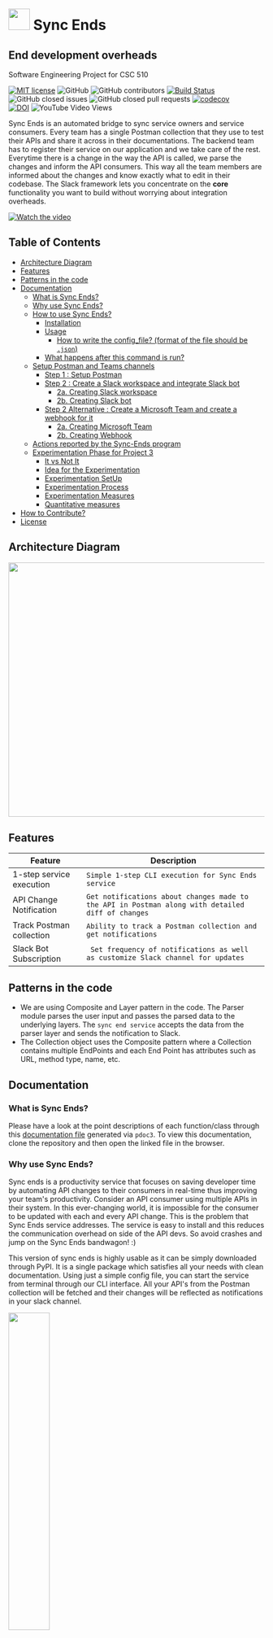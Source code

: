 # <img src="https://github.com/jaymodi98/Sync-Ends/blob/master/images/bot.png" height="42" width="42"/> Sync Ends

## End development overheads

Software Engineering Project for CSC 510

[![MIT license](https://img.shields.io/badge/License-MIT-blue.svg)](https://lbesson.mit-license.org/)
![GitHub](https://img.shields.io/badge/language-python-blue.svg)
![GitHub contributors](https://img.shields.io/github/contributors/jaymodi98/Sync-Ends)
[![Build Status](https://travis-ci.com/jaymodi98/Sync-Ends.svg?branch=master)](https://travis-ci.com/jaymodi98/Sync-Ends)
<br>
![GitHub closed issues](https://img.shields.io/github/issues-closed-raw/jaymodi98/Sync-Ends)
![GitHub closed pull requests](https://img.shields.io/github/issues-pr-closed/jaymodi98/Sync-Ends)
[![codecov](https://codecov.io/gh/jaymodi98/Sync-Ends/branch/master/graph/badge.svg?token=DP2AWTXOXL)](undefined)<br>
[![DOI](https://zenodo.org/badge/300105279.svg)](https://zenodo.org/badge/latestdoi/300105279)
![YouTube Video Views](https://img.shields.io/youtube/views/1Pd3Enj13m8?style=social)

Sync Ends is an automated bridge to sync service owners and service consumers. Every team has a single Postman collection that they use to test their APIs and share it across in their documentations. The backend team has to register their service on our application and we take care of the rest. Everytime there is a change in the way the API is called, we parse the changes and inform the API consumers. This way all the team members are informed about the changes and know exactly what to edit in their codebase. The Slack framework lets you concentrate on the **core** functionality you want to build without worrying about integration overheads.

[![Watch the video](https://github.com/jaymodi98/Sync-Ends/blob/master/images/screenshotpromo.png)](https://www.youtube.com/watch?v=1Pd3Enj13m8)

## Table of Contents
  * [Architecture Diagram](#architecture-diagram)
  * [Features](#features)
  * [Patterns in the code](#patterns-in-the-code)
  * [Documentation](#documentation)
    + [What is Sync Ends?](#what-is-sync-ends)
    + [Why use Sync Ends?](#why-use-sync-ends)
    + [How to use Sync Ends?](#how-to-use-sync-ends)
      - [Installation](#installation)
      - [Usage](#usage)
        * [How to write the config_file? (format of the file should be `.json`)](#how-to-write-the-config_file-format-of-the-file-should-be-json)
      - [What happens after this command is run?](#what-happens-after-this-command-is-run)
    + [Setup Postman and Teams channels](#setup-postman-and-teams-channels)
      - [Step 1 : Setup Postman](#step-1--setup-postman)
      - [Step 2 : Create a Slack workspace and integrate Slack bot](#step-2--create-a-slack-workspace-and-integrate-slack-bot)
        * [2a. Creating Slack workspace](#2a-creating-slack-workspace)
        * [2b. Creating Slack bot](#2b-creating-slack-bot)
      - [Step 2 Alternative : Create a Microsoft Team and create a webhook for it](#step-2-alternate--create-a-microsoft-team-and-create-a-webhook-for-it)
        * [2a. Creating Microsoft Team](#2a-creating-microsoft-team)
        * [2b. Creating Webhook](#2b-creating-webhook)
    + [Actions reported by the Sync-Ends program](#actions-reported-by-the-sync-ends-program)
    + [Experimentation Phase for Project 3](#experimentation-phase-for-project-3)
      - [It vs Not It](#it-vs-not-it)
      - [Idea for the Experimentation](#idea-for-the-experimentation)
      - [Experimentation SetUp](#experimentation-setup)
      - [Experimentation Process](#experimentation-process)
      - [Experimentation Measures](#experimentation-measures)
      - [Quantitative measures](#quantitative-measures)
  * [How to Contribute?](#how-to-contribute)
  * [License](#license)

## Architecture Diagram
<img src="https://github.com/jaymodi98/Sync-Ends/blob/master/images/architecture.PNG" height="500" width="800"/>

## Features
|Feature|Description  |
|--|--|
|1-step service execution |```Simple 1-step CLI execution for Sync Ends service```|
|API Change Notification  |```Get notifications about changes made to the API in Postman along with detailed diff of changes```|
|Track Postman collection | ```Ability to track a Postman collection and get notifications```|
|Slack Bot Subscription   |``` Set frequency of notifications as well as customize Slack channel for updates``` |

## Patterns in the code

- We are using Composite and Layer pattern in the code. The Parser module parses the user input and passes the parsed data to the underlying layers. The `sync end service` accepts the data from the parser layer and sends the notification to Slack.
- The Collection object uses the Composite pattern where a Collection contains multiple EndPoints and each End Point has attributes such as URL, method type, name, etc.

## Documentation
### What is Sync Ends?

Please have a look at the point descriptions of each function/class through this [documentation file](https://github.com/jaymodi98/Sync-Ends/blob/master/docs/src/index.html) generated via `pdoc3`. To view this documentation, clone the repository and then open the linked file in the browser.

### Why use Sync Ends?
Sync ends is a productivity service that focuses on saving developer time by automating API changes to their consumers in real-time thus improving your team's productivity. 
Consider an API consumer using multiple APIs in their system. In this ever-changing world, it is impossible for the consumer to be updated with each and every API change. This is the problem that Sync Ends service addresses. The service is easy to install and this reduces the communication overhead on side of the API devs. So avoid crashes and jump on the Sync Ends bandwagon! :)

This version of sync ends is highly usable as it can be simply downloaded through PyPI. It is a single package which satisfies all your needs with clean documentation. Using  just a simple config file, you can start the service from terminal through our CLI interface. All your API's from the Postman collection will be fetched and their changes will be reflected as notifications in your slack channel.

<img src="https://github.com/jaymodi98/Sync-Ends/blob/master/src/meme.jpg" width=40% />

```Transcript(Hindi to English) - API can change anytime```

*Reference : Meme From TV Series [Mirzapur](https://www.google.com/search?q=mirzapur)*


### How to use Sync Ends?
#### Installation
```
pip install sync-ends
```
The code is deployed as a [python package on PyPI](https://pypi.org/project/sync-ends/) which is a single step installation process.

#### Usage

1. The package is primarily run through a CLI (single step) for ease of use.

Run the following command with required parameters.
```
python3 <path/to/main.py>  --config </path/to/your/local/config/file>
```
What is `--config`?
```
config - specifies the configuration file used by the Sync Ends service
```
##### How to write the config_file? (format of the file should be `.json`)
```
{
    "postman_api_key": "<a>",
    "slack_token": "<b>",
    "trigger_interval": <c>,
    "collections": [
        {
            "collection_name": "<d>",
            "slack_channel": "<e>",
            "microsoft_teams_webhook" : "<f>",
            "channel_type": "<g>",
            "sender_email": "<h>",
            "sender_pwd": "<i>",
            "recipient_email": "<j>"
        }
    ]
}
```
where,
- `a`: postman api key generated using steps shown in [postman setup section](#step-1--setup-postman)
- `b`: slack token generated using steps shown in [slack setup section](#step-2--create-a-slack-workspace-and-integrate-slack-bot)
- `c`: time (in seconds), after which application will periodically check for api changes
- `d`: collection name from postman collections
- `e`: slack channel in which notifications will be sent (must be a public channel)
- `f`: Microsoft teams channel webhook url [Teams setup section](#step-2-alternate--create-a-microsoft-team-and-create-a-webhook-for-it)
- `g`: string specifying which channel to send notifications to. (`slack`, `teams`, `email`, `slack_and_teams`, `slack_and_email`, `teams_and_email`, `all`)
- `h`: email address to send email notification from
- `i`: the app password generated for the senders gmail account [Application password setup section](#step-2-alternate--create-application-password-for-gmail-account)
- `j`: email address to send email notifications

In the case where you only wish to send notifications to a slack channel or teams chat the fields for the other type can be left as empty quotes.

Example for only slack:
    "microsoft_teams_webhook" : " "
would be put into the config file and the channel_type would be set to slack


#### What happens after this command is run?

This command is the entry point to a background process which fetches all the `Postman collections` using the `Postman API key` and posts a message through the `Slack bot token` configured in the `Slack channel` specified or to the `Webhook URL` for a teams chat. The background service fetches the Postman collections every `trigger interval` seconds. Since all of this happens **automatically** after running the CLI command, this means that developer on changing the API in the Postman does not have to worry about notifying any API consumers of the change. That magic is done by our bot :)

### Setup Postman and Teams channels
#### Step 1 : Setup Postman
1. Sign in to [Postman](https://identity.getpostman.com/login). You can use your existing postman account but since you will need to share API key and login credentials with the API Developer, *we suggest creating a new account*.
2. If you do not have any pre-exiting collections on Postman, create a sample/template collection or create a new blank API collection and add APIs to it.
3. To integrate with the Sync Ends service, a Postman API key is required. Generate API key by visiting this [page](https://web.postman.co/settings/me/api-keys).
4. Copy the generated API key. This is required during the time of execution of the service. Make sure you store it safely as you won't be able to view this any other time.

#### Step 2 : Create a Slack workspace and integrate Slack bot

##### 2a. Creating Slack workspace
1. Open https://slack.com/.
2. Provide your email ID. Select `Create New workspace`.
3. Check your email and enter the code to verify your email.
4. Provide your name and set a password.
5. Add some details to your workspace in the next page.
6. Provide a company name.
7. Workspace URL should be unique. Also remember this URL, this is what is used to login to your Slack instance.
8. Agree with the terms.
9. Skip the invite step.
10. You are up and running with your own instance of Slack.

##### 2b. Creating Slack bot
1. Open your `<workspace-URL>/apps` (the one you created above). For example, [https://test-visual.slack.com/apps](https://test-visual.slack.com/apps).
2. Search for bot in the search bar and select `Bots`.
3. In the Bots landing page, click on `Add configuration`.
4. Provide a Bot name. For example, `wolfpack-bot` and click on `Add Bot integration`.
5. In the `Setup instruction` page: `Copy and store the API Token`. For example, the token may look something like this: `xoxb-22672546-n1X9APk3D0tfksr81NJj6VAM`.
6. Save the Bot integration.

#### Step 2 alternate : Create a Microsoft Team and create a webhook for it

##### 2a. Creating Microsoft Team
1. Open https://teams.microsoft.com/.
2. Sign into your Microsoft Account
3. Create a new team to get API notifications at
4. Invite people who need to see those notifications to the Team
5. You have a working Microsoft Team

##### 2b. Creating webhook
1. Enter the Microsoft Team
2. Click on the three dots to the right of the channel that you wish to have API notifications sent to
3. Select Connectors
4. Search for Incoming Webhook and click add
5. Click configure on Incoming Webhook provide a name and click create
6. Coppy the URL provided and paste it into the webhook field in the confguration JSON file

#### Step 2 alternate : Create application password for gmail account
1. Go to your Google Account.
2. Select Security.
3. Under "Signing in to Google," select 2-Step Verification.
4. At the bottom of the page, select App passwords.
5. Enter a name that helps you remember where you'll use the app password.
6. Select Generate.

### Actions reported by the Sync-Ends program

* Adding a new API request to the collection
* Deleting a API from the collection
* Updating the name of an API
* Updating the URL of an API
* Updating the API method (GET, POST, etc.) of an API
* Updating the authentication method in the API
* Performing these steps quickly and in succession 

### Experimentation Phase for Project 3
Each experiment will involve 2 subjets:

* One person will act as API Developer
* 2nd person will act as API Consumer. (Also referred to as API Tester at some places)

In the experiment phase, we will be planning to evaluate the performance improvement of the API consumer (tester) in a rapidly developing environment. The experiment is planned to be run in pairs where one person will act as a developer and the other will act as an API consumer (tester).

* The job of the developer will be to change API schemas in Postman which mocks the behaviour that a change has been made in the serving of API in the actual codebase.
* The job of the tester will be to monitor these changes and note them down which mocks the behaviour that the API consumer is now aware that a change needs to be made in the codebase where this API is used.

#### It vs Not It
In the presence of our Sync Ends service, once the developer makes a change in the APIs in the Postman collection, the changes will be directly fetched from Postman and a Slack message will be sent in the channel with a detailed diff notifying the API consumer of this change.

In the absence of our service, the developer will have to manually notify changes to the API consumer and if the developer forgets to do so, the API consumer will be unaware of API changes and this would mock the fact that the API consumer will have a crash when their application tries to call the updated API with old parameters.

#### Idea for the Experimentation
The primary idea for the experiment is to provide the participants(lab rats) with a clear setup for interaction with the service. As we mentioned, the experiment is planned to be run in pairs. As a result, the team picking up this project will simply need to configure following things:

* A general Postman account with a single collection but multiple APIs. (steps)
  * The developer half of the lab rats will interact with this Postman account where they will change APIs and our Sync Ends service will take care of the rest.
  * The login credentials and api key of the postman account will need to shared with the API Developers. So please create an account(s) keeping that in mind.
* A Slack channel along with configuring a Slack Bot which interacts with our Sync Ends service. (steps)
  * For the tester half of lab rats, they will need to be added to this channel.

We leave it upto the team picking up this project to define whether they will add all pairs of participants in a common Slack channel or make multiple Slack channels for different experiments. The same goes for the Postman Collection part.

The experiment will have two phases. (1) A pair of people NOT using our system and performing the experiment (2) The same pair of people now using our system and performing the experiment. This would ensure that the same group of people who experienced the absence can now, hopefully, understand the importance of the Sync Ends service and can benefit from it.

To get an even better read on the effectiveness of the system, the roles of the developer and tester(API consumer) can be swapped and the experiment begin again so that both the lab rats can experience the halves and you can get a larger sample size to prove the validity of the observations.

Rest Assured, the Experimentation Setup section defines clear and precise steps to get done with the setup part. In our view and based on our own preliminary trial, it will be easier for the team to just make a single Postman collection from the sample collection schema provided and add lab rats to and remove them from a common Slack channel. However, the final say is left upto the team conducting this experiment.

#### Experimentation SetUp
As mentioned above, the team needs to setup 3 things for the experiment: (1) a Postman collection (2) a Slack channel (3) a config json.

The team will have to provide the config json file and a Postman account to each API developer so that they can:

change the API schemas in the collection
and the sync ends service which is run would parse the changes based on the parameters in the config file.
The API developer will only need to have Python installed as our package is hosted on PyPI and will be able to access Web Postman. In the presence of our system, the developer won't have to be added to any Slack channels as that is handled by our service. However, in the absence of our system, the developer will need to have some way to communicate with API consumer, probably Slack and hence would need to be added the Slack channel where the API consumer is also added.

The API consumer(tester) will only need to be added to the Slack channel and the tester's job is to simply identify changes in APIs through Slack messages or otherwise.

#### Experimentation Process
The experimentation process for developers consists of them performing roughly these tasks:

* Adding a new API request to the collection
* Deleting a API from the collection
* Updating the name of an API
* Updating the URL of an API
* Updating the API method (GET, POST, etc.) of an API
* Updating the authentication method in the API
* Performing these steps quickly and in succession
* The experimentation process for testers(API consumers) consists of them simply noting these changes in a spreadsheet that can be shared with them. Their primary job will be to note * what changed in the APIs in the presence and absence of our Sync Ends service.

#### Experimentation Measures
Throught the experiments, the teams can take following quantitative and qualitative measures:

#### Quantitative measures
These measures can be used to compare the results between environment with and without Sync Ends.

* Number of APIs changed by the developer
* Number of APIs added by the developer
* Number of APIs deleted by the developer
* Time taken by API consumer (tester) to identify these change/addition/deletion (In presence of the Sync Ends system v/s Without the system)
* Qualitative measures

Apart from quantitative measures, these qualititive measures can be taken to identify the performance of the system:
* How easy it is for API consumer to find the changes (In presence of the Sync Ends system v/s Without the system)
* Can the API consumer get occupied in his personal work and still get to know about the API changes quickly?

## Congratulations
### **You just saved yourself from unwanted crashes**
<img src="https://media.tenor.com/images/73cca45a93f91944b2c9fdd4b05c3c53/tenor.gif"/>

## How to Contribute?
Please take a look at our [CONTRIBUTING.md](https://github.com/jaymodi98/Sync-Ends/blob/master/CONTRIBUTING.md) where we provide instructions on contributing to the repo and help us in enhancing the product.

## License

This project is licensed under the MIT License.
